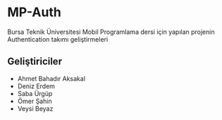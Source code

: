 # MP-Auth

Bursa Teknik Üniversitesi Mobil Programlama dersi için yapılan projenin Authentication takımı geliştirmeleri

## Geliştiriciler

- Ahmet Bahadır Aksakal
- Deniz Erdem
- Saba Ürgüp
- Ömer Şahin
- Veysi Beyaz